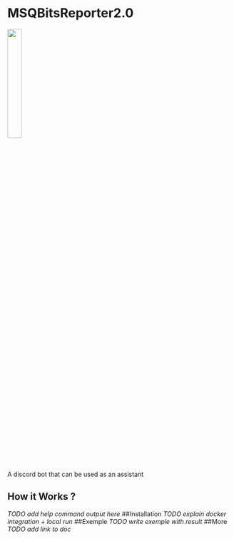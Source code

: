 # MSQBitsReporter2.0
<img src="https://github.com/MaximeMohandi/MSQBitsReporter2.0/blob/master/msqbitsReporter/ressources/reporterLogo.png" width="25%"/>


A discord bot that can be used as an assistant
## How it Works ? 
_TODO add help command output here_
##Installation
_TODO explain docker integration + local run_
##Exemple
_TODO write exemple with result_
##More
_TODO add link to doc_

